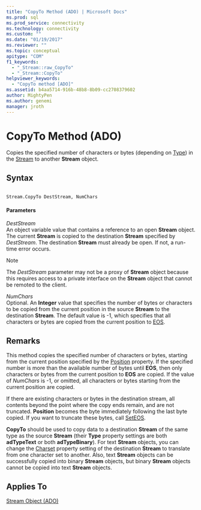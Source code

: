 ```yaml
---
title: "CopyTo Method (ADO) | Microsoft Docs"
ms.prod: sql
ms.prod_service: connectivity
ms.technology: connectivity
ms.custom: ""
ms.date: "01/19/2017"
ms.reviewer: ""
ms.topic: conceptual
apitype: "COM"
f1_keywords: 
  - "_Stream::raw_CopyTo"
  - "_Stream::CopyTo"
helpviewer_keywords: 
  - "CopyTo method [ADO]"
ms.assetid: b4aa5714-916b-48b8-8b09-cc2708379602
author: MightyPen
ms.author: genemi
manager: jroth
---
```

# CopyTo Method (ADO)
Copies the specified number of characters or bytes (depending on [Type](../../../ado/reference/ado-api/type-property-ado-stream.md)) in the [Stream](../../../ado/reference/ado-api/stream-object-ado.md) to another **Stream** object.  
  
## Syntax  
  
```  
  
Stream.CopyTo DestStream, NumChars  
```  
  
#### Parameters  
 *DestStream*  
 An object variable value that contains a reference to an open **Stream** object. The current **Stream** is copied to the destination **Stream** specified by *DestStream*. The destination **Stream** must already be open. If not, a run-time error occurs.  
  
> [!NOTE]
>  The *DestStream* parameter may not be a proxy of **Stream** object because this requires access to a private interface on the **Stream** object that cannot be remoted to the client.  
  
 *NumChars*  
 Optional. An **Integer** value that specifies the number of bytes or characters to be copied from the current position in the source **Stream** to the destination **Stream**. The default value is -1, which specifies that all characters or bytes are copied from the current position to [EOS](../../../ado/reference/ado-api/eos-property.md).  
  
## Remarks  
 This method copies the specified number of characters or bytes, starting from the current position specified by the [Position](../../../ado/reference/ado-api/position-property-ado.md) property. If the specified number is more than the available number of bytes until **EOS**, then only characters or bytes from the current position to **EOS** are copied. If the value of *NumChars* is -1, or omitted, all characters or bytes starting from the current position are copied.  
  
 If there are existing characters or bytes in the destination stream, all contents beyond the point where the copy ends remain, and are not truncated. **Position** becomes the byte immediately following the last byte copied. If you want to truncate these bytes, call [SetEOS](../../../ado/reference/ado-api/seteos-method.md).  
  
 **CopyTo** should be used to copy data to a destination **Stream** of the same type as the source **Stream** (their **Type** property settings are both **adTypeText** or both **adTypeBinary**). For text **Stream** objects, you can change the [Charset](../../../ado/reference/ado-api/charset-property-ado.md) property setting of the destination **Stream** to translate from one character set to another. Also, text **Stream** objects can be successfully copied into binary **Stream** objects, but binary **Stream** objects cannot be copied into text **Stream** objects.  
  
## Applies To  
 [Stream Object (ADO)](../../../ado/reference/ado-api/stream-object-ado.md)
